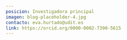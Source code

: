 ```yaml
---
posicion: Investigadora principal
imagen: blog-placeholder-4.jpg
contacto: eva.hurtado@udit.es
link: https://orcid.org/0000-0002-7390-5615
---
```

